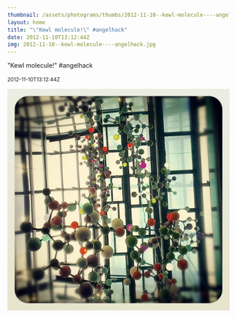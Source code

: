 ```yaml
---
thumbnail: /assets/photograms/thumbs/2012-11-10--kewl-molecule----angelhack.jpg
layout: home
title: "\"Kewl molecule!\" #angelhack"
date: 2012-11-10T13:12:44Z
img: 2012-11-10--kewl-molecule----angelhack.jpg
---
```


"Kewl molecule!" #angelhack

<small>2012-11-10T13:12:44Z</small>

!["Kewl molecule!" #angelhack](2012-11-10--kewl-molecule----angelhack.jpg)
